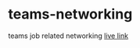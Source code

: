 # teams-networking

teams job related networking
[live link](https://atanasoaied.github.io/teams-networking/src/)
